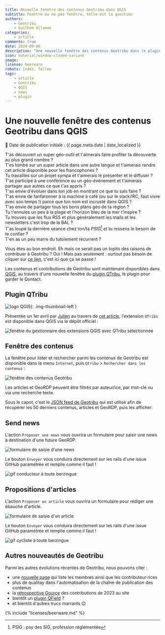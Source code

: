 ```yaml
---
title: Nouvelle fenêtre des contenus Geotribu dans QGIS
subtitle: Fenêtre ou ne pas fenêtre, telle est la question
authors:
    - Geotribu
    - Guilhem Allaman
categories:
    - article
comments: true
date: 2024-09-06
description: "Une nouvelle fenêtre des contenus Geotribu dans le plugin QGIS QTribu, qui permet d'accéder et de contribuer aux contenus du site"
icon: material/window-closed-variant
image:
license: beerware
robots: index, follow
tags:
    - article
    - Geotribu
    - QGIS
    - news
    - plugin
---
```


# Une nouvelle fenêtre des contenus Geotribu dans QGIS

:calendar: Date de publication initiale : {{ page.meta.date | date_localized }}

T'as découvert un super géo-outil et t'aimerais faire profiter ta découverte au plus grand nombre ?  
T'es tombé sur un super article dans une autre langue et t'aimerais rendre cet article disponible pour les francophones ?  
Tu travailles sur un projet sympa et t'aimerais le présenter et le diffuser ?  
T'as participé à une conférence ou un géo-évènement et t'aimerais partager aux autres ce que t'as appris ?  
T'as envie d'évoluer dans ton job en montrant ce que tu sais faire ?  
T'as envie de fanfaronner à la machine à café (ou sur le slack/IRC, faut vivre avec son temps !) parce que ton nom est incrusté dans QGIS ?  
T'as envie de partager tous les bons plans géo de ta région ?  
Tu t'ennuies un peu à la plage et l'horizon bleu de la mer t'inspire ?  
Tu trouves que les flux RSS et plus généralement les mails et les newsletters c'est trop de la BAL ?  
T'as loupé ta dernière séance chez ton/ta *PSIG*[^1] et tu ressens le besoin de te confier ?  
T'en as un peu marre du tutoiement récurrent ?

Vous êtes au bon endroit. Eh mais ce serait pas un topito des raisons de contribuer à Geotribu ? Oui ! Mais pas seulement : surtout pas besoin de cliquer sur [ce lien](https://theuselessweb.com/), c'est ici que ça se passe !

Les contenus et contributions de Geotribu sont maintenant disponibles dans [QGIS](https://www.qgis.org), au travers d'une nouvelle fenêtre du [plugin QTribu](https://plugins.qgis.org/plugins/qtribu/), le plugin pour garder le Qontact.

## Plugin QTribu

![logo QGIS](https://cdn.geotribu.fr/img/logos-icones/logiciels_librairies/qgis.png "logo QGIS"){: .img-thumbnail-left }

Présentée un 1er avril par [Julien](../../team/julien-moura.md) au travers de [cet article](../2021/2021-04-01_qtribu_plugin_qgis_geotribu.md), l'extension `QTribu` est disponible dans QGIS via le dépôt officiel :

![fenêtre du gestionnaire des extensions QGIS avec QTribu sélectionnée](https://cdn.geotribu.fr/img/articles-blog-rdp/articles/2024/qtribu_nouvelle_fenetre/qtribu-qgis-plugin.webp)

## Fenêtre des contenus

La fenêtre pour lister et rechercher parmi les contenus de Geotribu est disponible dans le menu `Internet`, puis `Qtribu` > `Rechercher dans les contenus` :

![fenêtre des contenus Geotribu](https://cdn.geotribu.fr/img/articles-blog-rdp/articles/2024/qtribu_nouvelle_fenetre/qtribu-nouvelle-fenetre-contenus.webp)

Les articles et GeoRDP peuvent être filtrés par auteur/ice, par mot-clé ou via une recherche texte.

Sous le capot, c'est le [JSON feed de Geotribu](https://geotribu.fr/feed_json_created.json) qui est utilisé afin de récupérer les 50 derniers contenus, articles et GeoRDP, puis les afficher.

## Send news

L'action `Proposer une news` vous ouvrira un formulaire pour saisir une news à destination d'une future GeoRDP.

![formulaire de saisie d'une news](https://cdn.geotribu.fr/img/articles-blog-rdp/articles/2024/qtribu_nouvelle_fenetre/qtribu-news-form.webp)

Le bouton `Envoyer` vous conduira directement sur les rails d'une issue GitHub paramétrée et remplie comme il faut !

![gif conducteur à toute berzingue](https://cdn.geotribu.fr/img/articles-blog-rdp/articles/2024/qtribu_nouvelle_fenetre/gif-drive.gif)

## Propositions d'articles

L'action `Proposer un article` vous ouvrira un formulaire pour rédiger une ébauche d'article.

![formulaire de saisie d'un article](https://cdn.geotribu.fr/img/articles-blog-rdp/articles/2024/qtribu_nouvelle_fenetre/qtribu-article-form.webp)

Le bouton `Envoyer` vous conduira directement sur les rails d'une issue GitHub paramétrée et remplie comme il faut !

![gif cycliste à toute berzingue](https://cdn.geotribu.fr/img/articles-blog-rdp/articles/2024/qtribu_nouvelle_fenetre/gif-bicycle.gif)

## Autres nouveautés de Geotribu

Parmi les autres évolutions récentes de Geotribu, nous pouvons citer :

- une [nouvelle page](https://geotribu.fr/team/) qui liste les membres ainsi que les contributeur·rices
- plus de qualitay dans l'automatisation de la chaîne de publication des contenus
- la [rétrospective Gource](https://www.youtube.com/watch?v=cHQzkNkLeW8) des contributions de 2023 au site
- bientôt un [plugin QField](https://www.opengis.ch/2024/06/18/supercharge-your-fieldwork-with-qfields-project-and-app-wide-plugins/) ?
- et bientôt d'autres trucs marrants :wink:

<!-- Footnotes reference -->
[^1]: PSIG : psy des SIG, profession réglementée

<!-- geotribu:authors-block -->

{% include "licenses/beerware.md" %}
